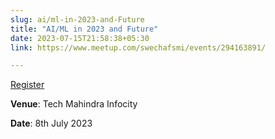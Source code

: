 ```yaml
---
slug: ai/ml-in-2023-and-Future
title: "AI/ML in 2023 and Future"
date: 2023-07-15T21:58:38+05:30
link: https://www.meetup.com/swechafsmi/events/294163891/

---
```


[Register](https://www.meetup.com/swechafsmi/events/294163951/)

**Venue**: Tech Mahindra Infocity

**Date**: 8th July 2023
